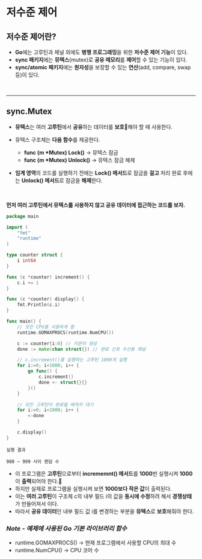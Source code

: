 # **저수준 제어**
## **저수준 제어란?**
- **Go**에는 고루틴과 체널 외에도 **병행 프로그래밍**을 위한 **저수준 제어 기능**이 있다.
- **sync 패키지**에는 **뮤텍스**(mutex)로 **공유 메모리**를 **제어**할 수 있는 기능이 있다.
- **sync/atomic 패키지**에는 **원자성**을 보장할 수 있는 **연산**(add, compare, swap 등)이 있다.

<br>

---
## **sync.Mutex**
- **뮤텍스**는 여러 **고루틴**에서 **공유**하는 데이터를 **보호**해야 할 때 사용한다.

- 뮤텍스 구조체는 **다음 함수**를 제공한다.
    - **func (m \*Mutex) Lock()**    -> 뮤텍스 잠금
    - **func (m \*Mutex) Unlock()**  -> 뮤텍스 잠금 해제

- **임계 영역**의 코드를 실행하기 전에는 **Lock() 메서드**로 잠금을 **걸고** 처리 완료 후에는 **Unlock() 메서드**로 잠금을 **해제**한다.

<br>

**먼저 여러 고루틴에서 뮤텍스를 사용하지 않고 공유 데이터에 접근하는 코드를 보자.**
~~~go
package main

import (
	"fmt"
	"runtime"
)

type counter struct {
	i int64
}

func (c *counter) increment() {
	c.i += 1
}

func (c *counter) display() {
	fmt.Println(c.i)
}

func main() {
	// 모든 CPU를 사용하게 함
	runtime.GOMAXPROCS(runtime.NumCPU())

	c := counter{i:0} // 키운터 생성
	done := make(chan struct{})	// 완료 신호 수신용 채널

	// c.increment()를 실행하는 고루틴 1000개 실행
	for i:=0; i<1000; i++ {
		go func() {
			c.increment()
			done <- struct{}{}
		}()
	}

	// 모든 고루틴이 완료될 때까지 대기
	for i:=0; i<1000; i++ {
		<-done
	}

	c.display()
}
~~~
~~~
실행 결과

980 ~ 999 사이 랜덤 수
~~~
- 이 프로그램은 **고루틴**으로부터 **incrememnt() 메서드**를 **1000**번 실행시켜 **1000**이 **출력**되어야 한다.
- 하지만 실제로 프로그램을 실행시켜 보면 **1000보다 작은 값**이 출력된다.
- 이는 **여러 고루틴**이 구조체 c의 내부 필드 i의 값을 **동시에 수정**하려 해서 **경쟁상태**가 만들어져서 이다.
- 따라서 **공유 데이터**인 내부 필드 값 i를 변경하는 부분을 **뮤텍스**로 **보호**해줘야 한다.

### *Note - 예제에 사용된 Go 기본 라이브러리 함수*
- runtime.GOMAXPROCS()  -> 현재 프로그램에서 사용할 CPU의 최대 수
- runtime.NumCPU()      -> CPU 코어 수